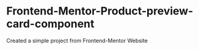 # Frontend-Mentor-Product-preview-card-component

Created a simple project from Frontend-Mentor Website
